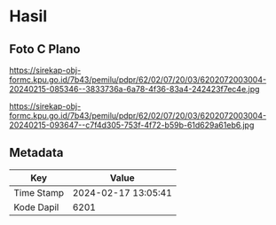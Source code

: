 # Hasil

## Foto C Plano

https://sirekap-obj-formc.kpu.go.id/7b43/pemilu/pdpr/62/02/07/20/03/6202072003004-20240215-085346--3833736a-6a78-4f36-83a4-242423f7ec4e.jpg

https://sirekap-obj-formc.kpu.go.id/7b43/pemilu/pdpr/62/02/07/20/03/6202072003004-20240215-093647--c7f4d305-753f-4f72-b59b-61d629a61eb6.jpg


## Metadata

| Key        | Value               |
| ---------- | ------------------- |
| Time Stamp | 2024-02-17 13:05:41 |
| Kode Dapil | 6201                |



